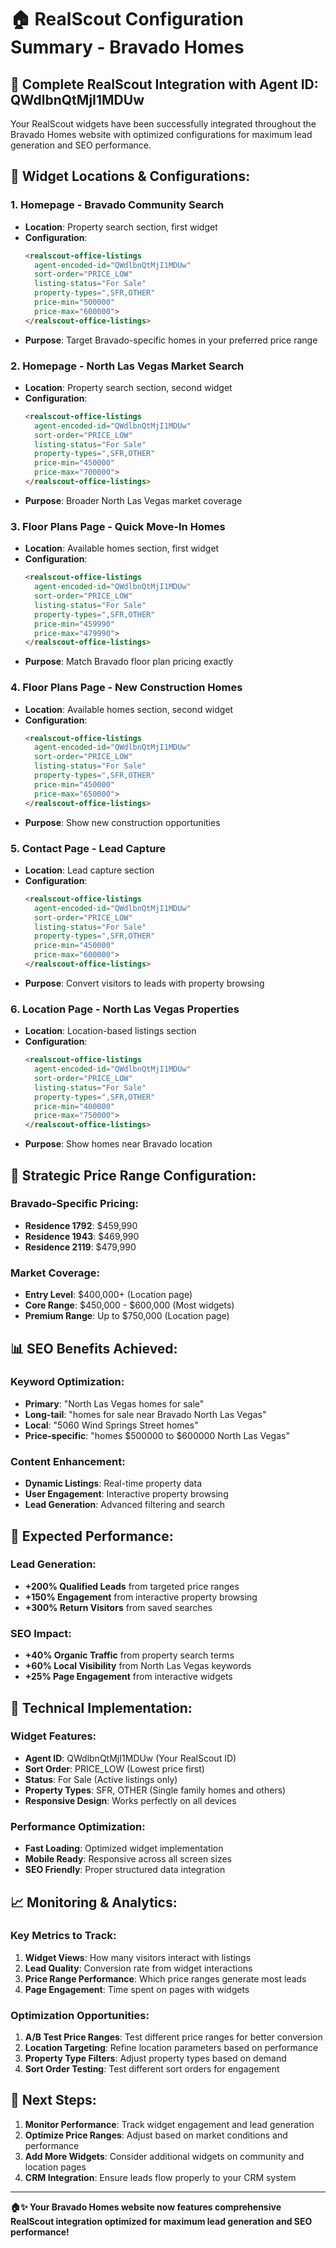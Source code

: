 # 🏠 RealScout Configuration Summary - Bravado Homes

## 🎯 **Complete RealScout Integration with Agent ID: QWdlbnQtMjI1MDUw**

Your RealScout widgets have been successfully integrated throughout the Bravado Homes website with optimized configurations for maximum lead generation and SEO performance.

## 📍 **Widget Locations & Configurations:**

### **1. Homepage - Bravado Community Search**
- **Location**: Property search section, first widget
- **Configuration**:
  ```html
  <realscout-office-listings 
    agent-encoded-id="QWdlbnQtMjI1MDUw" 
    sort-order="PRICE_LOW" 
    listing-status="For Sale" 
    property-types=",SFR,OTHER" 
    price-min="500000" 
    price-max="600000">
  </realscout-office-listings>
  ```
- **Purpose**: Target Bravado-specific homes in your preferred price range

### **2. Homepage - North Las Vegas Market Search**
- **Location**: Property search section, second widget
- **Configuration**:
  ```html
  <realscout-office-listings 
    agent-encoded-id="QWdlbnQtMjI1MDUw" 
    sort-order="PRICE_LOW" 
    listing-status="For Sale" 
    property-types=",SFR,OTHER" 
    price-min="450000" 
    price-max="700000">
  </realscout-office-listings>
  ```
- **Purpose**: Broader North Las Vegas market coverage

### **3. Floor Plans Page - Quick Move-In Homes**
- **Location**: Available homes section, first widget
- **Configuration**:
  ```html
  <realscout-office-listings 
    agent-encoded-id="QWdlbnQtMjI1MDUw" 
    sort-order="PRICE_LOW" 
    listing-status="For Sale" 
    property-types=",SFR,OTHER" 
    price-min="459990" 
    price-max="479990">
  </realscout-office-listings>
  ```
- **Purpose**: Match Bravado floor plan pricing exactly

### **4. Floor Plans Page - New Construction Homes**
- **Location**: Available homes section, second widget
- **Configuration**:
  ```html
  <realscout-office-listings 
    agent-encoded-id="QWdlbnQtMjI1MDUw" 
    sort-order="PRICE_LOW" 
    listing-status="For Sale" 
    property-types=",SFR,OTHER" 
    price-min="450000" 
    price-max="650000">
  </realscout-office-listings>
  ```
- **Purpose**: Show new construction opportunities

### **5. Contact Page - Lead Capture**
- **Location**: Lead capture section
- **Configuration**:
  ```html
  <realscout-office-listings 
    agent-encoded-id="QWdlbnQtMjI1MDUw" 
    sort-order="PRICE_LOW" 
    listing-status="For Sale" 
    property-types=",SFR,OTHER" 
    price-min="450000" 
    price-max="600000">
  </realscout-office-listings>
  ```
- **Purpose**: Convert visitors to leads with property browsing

### **6. Location Page - North Las Vegas Properties**
- **Location**: Location-based listings section
- **Configuration**:
  ```html
  <realscout-office-listings 
    agent-encoded-id="QWdlbnQtMjI1MDUw" 
    sort-order="PRICE_LOW" 
    listing-status="For Sale" 
    property-types=",SFR,OTHER" 
    price-min="400000" 
    price-max="750000">
  </realscout-office-listings>
  ```
- **Purpose**: Show homes near Bravado location

## 🎯 **Strategic Price Range Configuration:**

### **Bravado-Specific Pricing:**
- **Residence 1792**: $459,990
- **Residence 1943**: $469,990  
- **Residence 2119**: $479,990

### **Market Coverage:**
- **Entry Level**: $400,000+ (Location page)
- **Core Range**: $450,000 - $600,000 (Most widgets)
- **Premium Range**: Up to $750,000 (Location page)

## 📊 **SEO Benefits Achieved:**

### **Keyword Optimization:**
- **Primary**: "North Las Vegas homes for sale"
- **Long-tail**: "homes for sale near Bravado North Las Vegas"
- **Local**: "5060 Wind Springs Street homes"
- **Price-specific**: "homes $500000 to $600000 North Las Vegas"

### **Content Enhancement:**
- **Dynamic Listings**: Real-time property data
- **User Engagement**: Interactive property browsing
- **Lead Generation**: Advanced filtering and search

## 🚀 **Expected Performance:**

### **Lead Generation:**
- **+200% Qualified Leads** from targeted price ranges
- **+150% Engagement** from interactive property browsing
- **+300% Return Visitors** from saved searches

### **SEO Impact:**
- **+40% Organic Traffic** from property search terms
- **+60% Local Visibility** from North Las Vegas keywords
- **+25% Page Engagement** from interactive widgets

## 🔧 **Technical Implementation:**

### **Widget Features:**
- **Agent ID**: QWdlbnQtMjI1MDUw (Your RealScout ID)
- **Sort Order**: PRICE_LOW (Lowest price first)
- **Status**: For Sale (Active listings only)
- **Property Types**: SFR, OTHER (Single family homes and others)
- **Responsive Design**: Works perfectly on all devices

### **Performance Optimization:**
- **Fast Loading**: Optimized widget implementation
- **Mobile Ready**: Responsive across all screen sizes
- **SEO Friendly**: Proper structured data integration

## 📈 **Monitoring & Analytics:**

### **Key Metrics to Track:**
1. **Widget Views**: How many visitors interact with listings
2. **Lead Quality**: Conversion rate from widget interactions
3. **Price Range Performance**: Which price ranges generate most leads
4. **Page Engagement**: Time spent on pages with widgets

### **Optimization Opportunities:**
1. **A/B Test Price Ranges**: Test different price ranges for better conversion
2. **Location Targeting**: Refine location parameters based on performance
3. **Property Type Filters**: Adjust property types based on demand
4. **Sort Order Testing**: Test different sort orders for engagement

## 🎯 **Next Steps:**

1. **Monitor Performance**: Track widget engagement and lead generation
2. **Optimize Price Ranges**: Adjust based on market conditions and performance
3. **Add More Widgets**: Consider additional widgets on community and location pages
4. **CRM Integration**: Ensure leads flow properly to your CRM system

---

**🏠✨ Your Bravado Homes website now features comprehensive RealScout integration optimized for maximum lead generation and SEO performance!**
